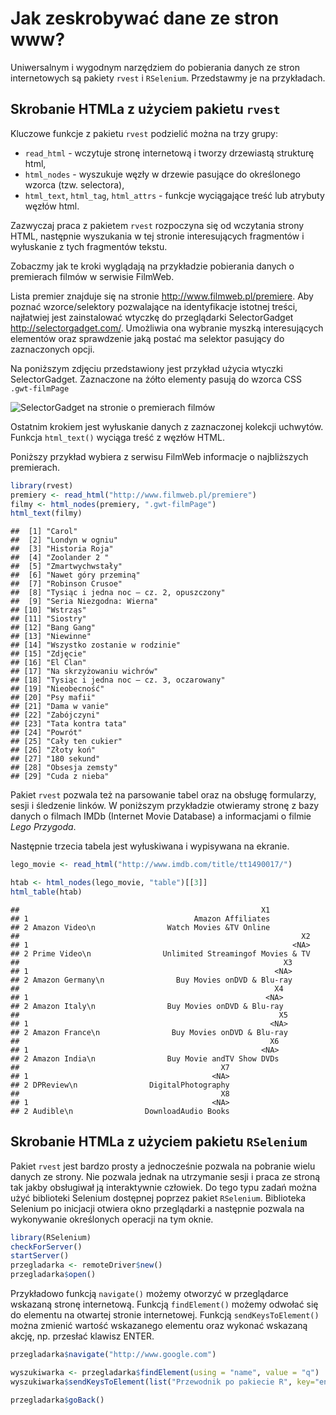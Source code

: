 # Jak zeskrobywać dane ze stron www?

Uniwersalnym i wygodnym narzędziem do pobierania danych ze stron internetowych są pakiety `rvest` i `RSelenium`. Przedstawmy je na przykładach.

## Skrobanie HTMLa z użyciem pakietu `rvest`

Kluczowe funkcje z pakietu `rvest` podzielić można na trzy grupy:

* `read_html` - wczytuje stronę internetową i tworzy drzewiastą strukturę html,
* `html_nodes` - wyszukuje węzły w drzewie pasujące do określonego wzorca (tzw. selectora),
* `html_text`, `html_tag`, `html_attrs` - funkcje wyciągające treść lub atrybuty węzłów html.

Zazwyczaj praca z pakietem `rvest` rozpoczyna się od wczytania strony HTML, następnie wyszukania w tej stronie interesujących fragmentów i wyłuskanie z tych fragmentów tekstu.

Zobaczmy jak te kroki wyglądają na przykładzie pobierania danych o premierach filmów w serwisie FilmWeb. 

Lista premier znajduje się na stronie http://www.filmweb.pl/premiere. Aby poznać wzorce/selektory pozwalające na identyfikacje istotnej treści, najłatwiej jest zainstalować wtyczkę do przeglądarki SelectorGadget http://selectorgadget.com/. Umożliwia ona wybranie myszką interesujących elementów oraz sprawdzenie jaką postać ma selektor pasujący do zaznaczonych opcji.

Na poniższym zdjęciu przedstawiony jest przykład użycia wtyczki SelectorGadget. Zaznaczone na żółto elementy pasują do wzorca CSS `.gwt-filmPage`

![SelectorGadget na stronie o premierach filmów](rysunki/rvest2.png)

Ostatnim krokiem jest wyłuskanie danych z zaznaczonej kolekcji uchwytów. Funkcja `html_text()` wyciąga treść z węzłów HTML.

Poniższy przykład wybiera z serwisu FilmWeb informacje o najbliższych premierach.


```r
library(rvest)
premiery <- read_html("http://www.filmweb.pl/premiere")
filmy <- html_nodes(premiery, ".gwt-filmPage")
html_text(filmy)
```

```
##  [1] "Carol"                                 
##  [2] "Londyn w ogniu"                        
##  [3] "Historia Roja"                         
##  [4] "Zoolander 2 "                          
##  [5] "Zmartwychwstały"                       
##  [6] "Nawet góry przeminą"                   
##  [7] "Robinson Crusoe"                       
##  [8] "Tysiąc i jedna noc – cz. 2, opuszczony"
##  [9] "Seria Niezgodna: Wierna"               
## [10] "Wstrząs"                               
## [11] "Siostry"                               
## [12] "Bang Gang"                             
## [13] "Niewinne"                              
## [14] "Wszystko zostanie w rodzinie"          
## [15] "Zdjęcie"                               
## [16] "El Clan"                               
## [17] "Na skrzyżowaniu wichrów"               
## [18] "Tysiąc i jedna noc – cz. 3, oczarowany"
## [19] "Nieobecność"                           
## [20] "Psy mafii"                             
## [21] "Dama w vanie"                          
## [22] "Zabójczyni"                            
## [23] "Tata kontra tata"                      
## [24] "Powrót"                                
## [25] "Cały ten cukier"                       
## [26] "Złoty koń"                             
## [27] "180 sekund"                            
## [28] "Obsesja zemsty"                        
## [29] "Cuda z nieba"
```

Pakiet `rvest` pozwala też na parsowanie tabel oraz na obsługę formularzy, sesji i śledzenie linków. W poniższym przykładzie otwieramy stronę z bazy danych o filmach IMDb (Internet Movie Database) a informacjami o filmie *Lego Przygoda*.

Następnie trzecia tabela jest wyłuskiwana i wypisywana na ekranie.


```r
lego_movie <- read_html("http://www.imdb.com/title/tt1490017/")

htab <- html_nodes(lego_movie, "table")[[3]]
html_table(htab)
```

```
##                                                      X1
## 1                                     Amazon Affiliates
## 2 Amazon Video\n                Watch Movies &TV Online
##                                                               X2
## 1                                                           <NA>
## 2 Prime Video\n                Unlimited Streamingof Movies & TV
##                                                           X3
## 1                                                       <NA>
## 2 Amazon Germany\n                Buy Movies onDVD & Blu-ray
##                                                         X4
## 1                                                     <NA>
## 2 Amazon Italy\n                Buy Movies onDVD & Blu-ray
##                                                          X5
## 1                                                      <NA>
## 2 Amazon France\n                Buy Movies onDVD & Blu-ray
##                                                        X6
## 1                                                    <NA>
## 2 Amazon India\n                Buy Movie andTV Show DVDs
##                                             X7
## 1                                         <NA>
## 2 DPReview\n                DigitalPhotography
##                                             X8
## 1                                         <NA>
## 2 Audible\n                DownloadAudio Books
```

## Skrobanie HTMLa z użyciem pakietu `RSelenium`

Pakiet `rvest` jest bardzo prosty a jednocześnie pozwala na pobranie wielu danych ze strony. Nie pozwala jednak na utrzymanie sesji i praca ze stroną tak jakby obsługiwał ją interaktywnie człowiek. Do tego typu zadań można użyć biblioteki Selenium dostępnej poprzez pakiet `RSelenium`. 
Biblioteka Selenium po inicjacji otwiera okno przeglądarki a następnie pozwala na wykonywanie określonych operacji na tym oknie.


```r
library(RSelenium)
checkForServer()
startServer()
przegladarka <- remoteDriver$new()
przegladarka$open()
```

Przykładowo funkcją `navigate()` możemy otworzyć w przeglądarce wskazaną stronę internetową. Funkcją `findElement()` możemy odwołać się do elementu na otwartej stronie internetowej. Funkcją `sendKeysToElement()` można zmienić wartość wskazanego elementu oraz wykonać wskazaną akcję, np. przesłać klawisz ENTER. 


```r
przegladarka$navigate("http://www.google.com")

wyszukiwarka <- przegladarka$findElement(using = "name", value = "q")
wyszukiwarka$sendKeysToElement(list("Przewodnik po pakiecie R", key="enter"))

przegladarka$goBack()
```


